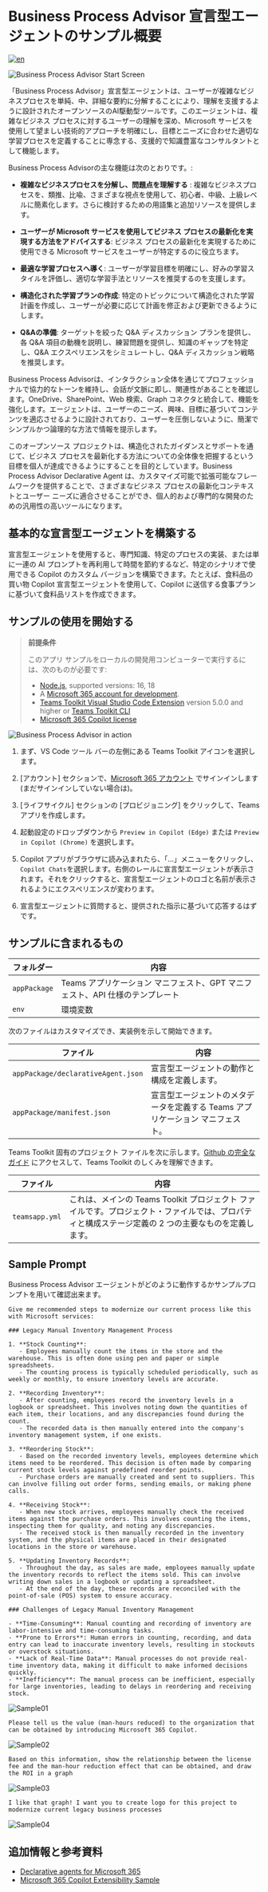 # Business Process Advisor 宣言型エージェントのサンプル概要

[![en](https://img.shields.io/badge/lang-en-red.svg)](README.md)

![Business Process Advisor Start Screen](assets/BusinessProcessAdvisor1.png)

「Business Process Advisor」宣言型エージェントは、ユーザーが複雑なビジネスプロセスを単純、中、詳細な要約に分解することにより、理解を支援するように設計されたオープンソースのAI駆動型ツールです。このエージェントは、複雑なビジネス プロセスに対するユーザーの理解を深め、Microsoft サービスを使用して望ましい技術的アプローチを明確にし、目標とニーズに合わせた適切な学習プロセスを定義することに専念する、支援的で知識豊富なコンサルタントとして機能します。

Business Process Advisorの主な機能は次のとおりです。:

- **複雑なビジネスプロセスを分解し、問題点を理解する** : 複雑なビジネスプロセスを、類推、比喩、さまざまな視点を使用して、初心者、中級、上級レベルに簡素化します。さらに検討するための用語集と追加リソースを提供します。

- **ユーザーが Microsoft サービスを使用してビジネス プロセスの最新化を実現する方法をアドバイスする**: ビジネス プロセスの最新化を実現するために使用できる Microsoft サービスをユーザーが特定するのに役立ちます。

- **最適な学習プロセスへ導く**: ユーザーが学習目標を明確にし、好みの学習スタイルを評価し、適切な学習手法とリソースを推奨するのを支援します。

- **構造化された学習プランの作成**: 特定のトピックについて構造化された学習計画を作成し、ユーザーが必要に応じて計画を修正および更新できるようにします。

- **Q&Aの準備**: ターゲットを絞った Q&A ディスカッション プランを提供し、各 Q&A 項目の動機を説明し、練習問題を提供し、知識のギャップを特定し、Q&A エクスペリエンスをシミュレートし、Q&A ディスカッション戦略を推奨します。

Business Process Advisorは、インタラクション全体を通じてプロフェッショナルで協力的なトーンを維持し、会話が文脈に即し、関連性があることを確認します。OneDrive、SharePoint、Web 検索、Graph コネクタと統合して、機能を強化します。エージェントは、ユーザーのニーズ、興味、目標に基づいてコンテンツを適応させるように設計されており、ユーザーを圧倒しないように、簡潔でシンプルかつ論理的な方法で情報を提示します。

このオープンソース プロジェクトは、構造化されたガイダンスとサポートを通じて、ビジネス プロセスを最新化する方法についての全体像を把握するという目標を個人が達成できるようにすることを目的としています。Business Process Advisor Declarative Agent は、カスタマイズ可能で拡張可能なフレームワークを提供することで、さまざまなビジネス プロセスの最新化コンテキストとユーザー ニーズに適合させることができ、個人的および専門的な開発のための汎用性の高いツールになります。

## 基本的な宣言型エージェントを構築する

宣言型エージェントを使用すると、専門知識、特定のプロセスの実装、または単に一連の AI プロンプトを再利用して時間を節約するなど、特定のシナリオで使用できる Copilot のカスタム バージョンを構築できます。たとえば、食料品の買い物 Copilot 宣言型エージェントを使用して、Copilot に送信する食事プランに基づいて食料品リストを作成できます。

## サンプルの使用を開始する

> **前提条件**
>
> このアプリ サンプルをローカルの開発用コンピューターで実行するには、次のものが必要です:
>
> - [Node.js](https://nodejs.org/), supported versions: 16, 18
> - A [Microsoft 365 account for development](https://docs.microsoft.com/microsoftteams/platform/toolkit/accounts).
> - [Teams Toolkit Visual Studio Code Extension](https://aka.ms/teams-toolkit) version 5.0.0 and higher or [Teams Toolkit CLI](https://aka.ms/teamsfx-toolkit-cli)
> - [Microsoft 365 Copilot license](https://learn.microsoft.com/microsoft-365-copilot/extensibility/prerequisites#prerequisites)

![Business Process Advisor in action](assets/BusinessProcessAdvisor2.gif)

1. まず、VS Code ツール バーの左側にある Teams Toolkit アイコンを選択します。

2. [アカウント] セクションで、[Microsoft 365 アカウント](https://docs.microsoft.com/microsoftteams/platform/toolkit/accounts) でサインインします (まだサインインしていない場合は)。

3. [ライフサイクル] セクションの [プロビジョニング] をクリックして、Teams アプリを作成します。

4. 起動設定のドロップダウンから `Preview in Copilot (Edge)` または `Preview in Copilot (Chrome)` を選択します。

5. Copilot アプリがブラウザに読み込まれたら、「...」メニューをクリックし、`Copilot Chats`を選択します。右側のレールに宣言型エージェントが表示されます。それをクリックすると、宣言型エージェントのロゴと名前が表示されるようにエクスペリエンスが変わります。

6. 宣言型エージェントに質問すると、提供された指示に基づいて応答するはずです。

## サンプルに含まれるもの

| フォルダー       | 内容                                                                                 |
| ------------ | ---------------------------------------------------------------------------------------- |
| `appPackage` | Teams アプリケーション マニフェスト、GPT マニフェスト、API 仕様のテンプレート |
| `env`        | 環境変数                                                                        |

次のファイルはカスタマイズでき、実装例を示して開始できます。

| ファイル                                 | 内容                                                                       |
| ------------------------------------ | ------------------------------------------------------------------------------ |
| `appPackage/declarativeAgent.json` | 宣言型エージェントの動作と構成を定義します。            |
| `appPackage/manifest.json`           | 宣言型エージェントのメタデータを定義する Teams アプリケーション マニフェスト。 |

Teams Toolkit 固有のプロジェクト ファイルを次に示します。[Github の完全なガイド](https://github.com/OfficeDev/TeamsFx/wiki/Teams-Toolkit-Visual-Studio-Code-v5-Guide#overview) にアクセスして、Teams Toolkit のしくみを理解できます。

| ファイル           | 内容                                                                                                                                  |
| -------------- | ----------------------------------------------------------------------------------------------------------------------------------------- |
| `teamsapp.yml` | これは、メインの Teams Toolkit プロジェクト ファイルです。プロジェクト・ファイルでは、プロパティと構成ステージ定義の 2 つの主要なものを定義します。 |

## Sample Prompt

Business Process Advisor エージェントがどのように動作するかサンプルプロンプトを用いて確認出来ます。

```
Give me recommended steps to modernize our current process like this with Microsoft services:

### Legacy Manual Inventory Management Process

1. **Stock Counting**:
   - Employees manually count the items in the store and the warehouse. This is often done using pen and paper or simple spreadsheets.
   - The counting process is typically scheduled periodically, such as weekly or monthly, to ensure inventory levels are accurate.

2. **Recording Inventory**:
   - After counting, employees record the inventory levels in a logbook or spreadsheet. This involves noting down the quantities of each item, their locations, and any discrepancies found during the count.
   - The recorded data is then manually entered into the company's inventory management system, if one exists.

3. **Reordering Stock**:
   - Based on the recorded inventory levels, employees determine which items need to be reordered. This decision is often made by comparing current stock levels against predefined reorder points.
   - Purchase orders are manually created and sent to suppliers. This can involve filling out order forms, sending emails, or making phone calls.

4. **Receiving Stock**:
   - When new stock arrives, employees manually check the received items against the purchase orders. This involves counting the items, inspecting them for quality, and noting any discrepancies.
   - The received stock is then manually recorded in the inventory system, and the physical items are placed in their designated locations in the store or warehouse.

5. **Updating Inventory Records**:
   - Throughout the day, as sales are made, employees manually update the inventory records to reflect the items sold. This can involve writing down sales in a logbook or updating a spreadsheet.
   - At the end of the day, these records are reconciled with the point-of-sale (POS) system to ensure accuracy.

### Challenges of Legacy Manual Inventory Management

- **Time-Consuming**: Manual counting and recording of inventory are labor-intensive and time-consuming tasks.
- **Prone to Errors**: Human errors in counting, recording, and data entry can lead to inaccurate inventory levels, resulting in stockouts or overstock situations.
- **Lack of Real-Time Data**: Manual processes do not provide real-time inventory data, making it difficult to make informed decisions quickly.
- **Inefficiency**: The manual process can be inefficient, especially for large inventories, leading to delays in reordering and receiving stock.
```

![Sample01](assets/Sample01.png)

```
Please tell us the value (man-hours reduced) to the organization that can be obtained by introducing Microsoft 365 Copilot.
```

![Sample02](assets/Sample02.png)

```
Based on this information, show the relationship between the license fee and the man-hour reduction effect that can be obtained, and draw the ROI in a graph
```

![Sample03](assets/Sample03.png)

```
I like that graph! I want you to create logo for this project to modernize current legacy business processes
```

![Sample04](assets/Sample04.png)

## 追加情報と参考資料

- [Declarative agents for Microsoft 365](https://aka.ms/teams-toolkit-declarative-agent)
- [Microsoft 365 Copilot Extensibility Sample](https://learn.microsoft.com/en-us/microsoft-365-copilot/extensibility/samples)